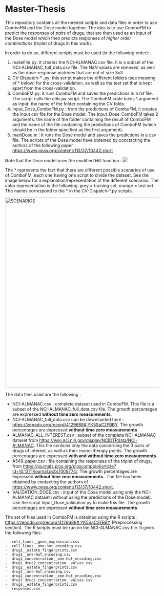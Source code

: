 # Master-Thesis

This repository contains all the needed scripts and data files in order to use ComboFM and the Dose model together. The idea is to use ComboFM to predict the responses of *pairs* of drugs, that are then used as an input of the Dose model which then predicts responses of *higher order combinations* (triplet of drugs in this work). 

In order to do so, different scripts must be used (in the following order): 
  1) makeFile.py: it creates the NCI-ALMANAC.csv file. It is a subset of the NCI-ALMANAC_full_data.csv file. The NaN values are removed, as well as the dose-response matrices that are not of size 3x3.  
  2) CV-Dispatch-* .py: this script makes the different folders (see meaning of * below) for the cross-validation, as well as the test set that is kept apart from the cross-validation.
  3) ComboFM.py: it runs ComboFM and saves the predictions in a *txt* file. The script calls the utils.py script.
  The ComboFM code takes 1 argument as input: the name of the folder containing the CV folds. 
  5) Input_Dose_ComboFM.py : from the predictions of ComboFM, it creates the input *csv* file for the Dose model.
  The Input_Dose_ComboFM takes 2 arguments: the name of the folder containing the result of ComboFM and the name of the file containing the predictions of ComboFM (which should be in the folder specified as the first argument).
  6) mainDose.m :  it runs the Dose model and saves the predictions in a *csv* file. The scripts of the Dose model have obtained by conctacting the authors of the following paper :  https://www.pnas.org/content/113/37/10442.short 
  
  Note that the Dose model uses the modified Hill function : <img src="https://render.githubusercontent.com/render/math?math=y(x) = \frac{max(Data)}{1%2B(\frac{x}{a})^b}"> 

The * represents the fact that there are different possible scenarios of use of ComboFM, each one having one script to divide the dataset. See the image below for a explanation/representation of the different scenarios. The color representation is the following: grey = training set, orange = test set. The names correspond to the * in the CV-Dispatch-*.py scripts.

<img width="622" alt="SCENARIOS" src="https://user-images.githubusercontent.com/62287195/119675819-a8d8e000-be3d-11eb-9ac8-6b76b63f47be.png">

The data files used are the following : 

  - NCI-ALMANAC.csv : complete dataset used in ComboFM. This file is a subset of the NCI-ALMANAC_full_data.csv file. The growth percentages are expressed **without time zero measurements**.
  - NCI-ALMANAC_full_data.csv can be downloaded here : https://zenodo.org/record/4129688#.YK5SaC2FBBY. The growth percentages are expressed **without time zero measurements**.
  - ALMANAC_ALL_INTEREST.csv : subset of the complete NCI-ALMANAC dataset from https://wiki.nci.nih.gov/display/NCIDTPdata/NCI-ALMANAC. This file contains only the data concerning the 3 pairs of drugs of interest, as well as their mono-therapy points. The growth percentages are expressed **with and without time zero measurements**.
  - A549_paper.csv : file containing the responses of the triplet of drugs, from https://journals.plos.org/ploscompbiol/article?id=10.1371/journal.pcbi.1006774/. The growth percentages are expressed **without time zero measurements**.. The file has been obtained by contacting the authors of https://www.pnas.org/content/113/37/10442.short.
  - VALIDATION_DOSE.csv : input of the Dose model using only the NCI-ALMANAC dataset (without using the predictions of the Dose model). Use the script Input_Dose_validation.py to make this file. The growth percentages are expressed **without time zero measurements**.
 
The set of files used in ComboFM is obtained using the R scripts : https://zenodo.org/record/4129688#.YK5SaC2FBBY (Preprocessing section). The R scripts must be run on the NCI-ALMANAC.csv file. It gives the following files: 
   
    -  cell_lines__gene_expression.csv
    -  cell_lines__one-hot_encoding.csv
    -  drug1__estate_fingerprints.csv
    -  drug1__one-hot_encoding.csv
    -  drug1_concentration__one-hot_encoding.csv
    -  drug1_drug2_concentration__values.csv
    -  drug2__estate_fingerprints.csv
    -  drug2__one-hot_encoding.csv
    -  drug2_concentration__one-hot_encoding.csv
    -  drug2_drug1_concentration__values.csv
    -  drugs__estate_fingerprints.csv
    -  responses.csv
